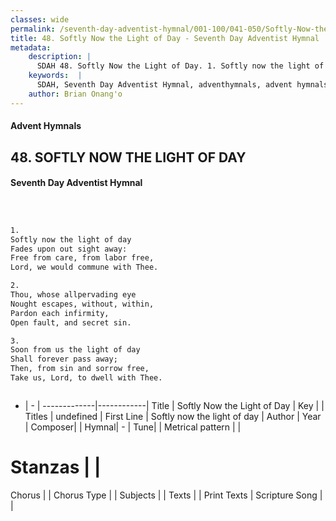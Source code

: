 ```yaml
---
classes: wide
permalink: /seventh-day-adventist-hymnal/001-100/041-050/Softly-Now-the-Light-of-Day/
title: 48. Softly Now the Light of Day - Seventh Day Adventist Hymnal
metadata:
    description: |
      SDAH 48. Softly Now the Light of Day. 1. Softly now the light of day Fades upon out sight away: Free from care, from labor free, Lord, we would commune with Thee.
    keywords:  |
      SDAH, Seventh Day Adventist Hymnal, adventhymnals, advent hymnals, Softly Now the Light of Day, Softly now the light of day 
    author: Brian Onang'o
---
```


#### Advent Hymnals
## 48. SOFTLY NOW THE LIGHT OF DAY
#### Seventh Day Adventist Hymnal

```txt



1.
Softly now the light of day
Fades upon out sight away:
Free from care, from labor free,
Lord, we would commune with Thee.

2.
Thou, whose allpervading eye
Nought escapes, without, within,
Pardon each infirmity,
Open fault, and secret sin.

3.
Soon from us the light of day
Shall forever pass away;
Then, from sin and sorrow free,
Take us, Lord, to dwell with Thee.



```

- |   -  |
-------------|------------|
Title | Softly Now the Light of Day |
Key |  |
Titles | undefined |
First Line | Softly now the light of day |
Author | 
Year | 
Composer|  |
Hymnal|  - |
Tune|  |
Metrical pattern | |
# Stanzas |  |
Chorus |  |
Chorus Type |  |
Subjects |  |
Texts |  |
Print Texts | 
Scripture Song |  |
  
